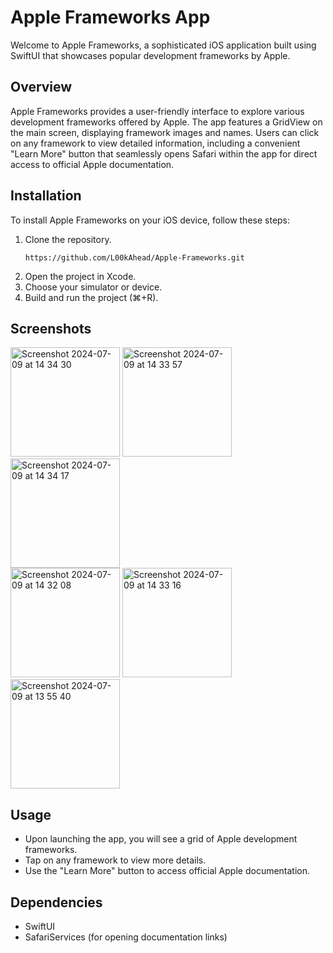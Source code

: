 # Apple Frameworks App

Welcome to Apple Frameworks, a sophisticated iOS application built using SwiftUI that showcases popular development frameworks by Apple.

## Overview
Apple Frameworks provides a user-friendly interface to explore various development frameworks offered by Apple. The app features a GridView on the main screen, displaying framework images and names. Users can click on any framework to view detailed information, including a convenient "Learn More" button that seamlessly opens Safari within the app for direct access to official Apple documentation.

## Installation
To install Apple Frameworks on your iOS device, follow these steps:
1. Clone the repository.
   ```
   https://github.com/L00kAhead/Apple-Frameworks.git
   ```
3. Open the project in Xcode.
4. Choose your simulator or device.
5. Build and run the project (⌘+R).

## Screenshots

<div>
   <img width="175" alt="Screenshot 2024-07-09 at 14 34 30" src="https://github.com/L00kAhead/Apple-Frameworks/assets/63811466/d3c2960c-663f-448f-a0ec-40a7a3b218eb">
   <img width="175" alt="Screenshot 2024-07-09 at 14 33 57" src="https://github.com/L00kAhead/Apple-Frameworks/assets/63811466/fbb2e832-2d68-4071-bc66-1a7eee617aea">
   <img width="175" alt="Screenshot 2024-07-09 at 14 34 17" src="https://github.com/L00kAhead/Apple-Frameworks/assets/63811466/472aa2e8-0592-4402-bc89-10a2a4004831">
</div>

<div>
   <img width="175" alt="Screenshot 2024-07-09 at 14 32 08" src="https://github.com/L00kAhead/Apple-Frameworks/assets/63811466/c83bab44-9556-4930-95b8-fa3202937f6d">
   <img width="175" alt="Screenshot 2024-07-09 at 14 33 16" src="https://github.com/L00kAhead/Apple-Frameworks/assets/63811466/d978e47d-44f1-4e60-a756-680c92080fc5">
   <img width="175" alt="Screenshot 2024-07-09 at 13 55 40" src="https://github.com/L00kAhead/Apple-Frameworks/assets/63811466/41828e62-5e0f-4753-9423-c7ddf4b49e61">
</div>


## Usage
- Upon launching the app, you will see a grid of Apple development frameworks.
- Tap on any framework to view more details.
- Use the "Learn More" button to access official Apple documentation.

## Dependencies
- SwiftUI
- SafariServices (for opening documentation links)
